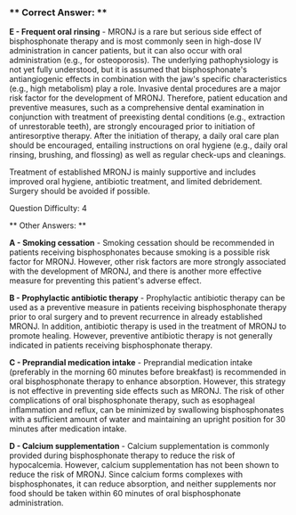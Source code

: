 ### ** Correct Answer: **

**E - Frequent oral rinsing** - MRONJ is a rare but serious side effect of bisphosphonate therapy and is most commonly seen in high-dose IV administration in cancer patients, but it can also occur with oral administration (e.g., for osteoporosis). The underlying pathophysiology is not yet fully understood, but it is assumed that bisphosphonate's antiangiogenic effects in combination with the jaw's specific characteristics (e.g., high metabolism) play a role. Invasive dental procedures are a major risk factor for the development of MRONJ. Therefore, patient education and preventive measures, such as a comprehensive dental examination in conjunction with treatment of preexisting dental conditions (e.g., extraction of unrestorable teeth), are strongly encouraged prior to initiation of antiresorptive therapy. After the initiation of therapy, a daily oral care plan should be encouraged, entailing instructions on oral hygiene (e.g., daily oral rinsing, brushing, and flossing) as well as regular check-ups and cleanings.

Treatment of established MRONJ is mainly supportive and includes improved oral hygiene, antibiotic treatment, and limited debridement. Surgery should be avoided if possible.

Question Difficulty: 4

** Other Answers: **

**A - Smoking cessation** - Smoking cessation should be recommended in patients receiving bisphosphonates because smoking is a possible risk factor for MRONJ. However, other risk factors are more strongly associated with the development of MRONJ, and there is another more effective measure for preventing this patient's adverse effect.

**B - Prophylactic antibiotic therapy** - Prophylactic antibiotic therapy can be used as a preventive measure in patients receiving bisphosphonate therapy prior to oral surgery and to prevent recurrence in already established MRONJ. In addition, antibiotic therapy is used in the treatment of MRONJ to promote healing. However, preventive antibiotic therapy is not generally indicated in patients receiving bisphosphonate therapy.

**C - Preprandial medication intake** - Preprandial medication intake (preferably in the morning 60 minutes before breakfast) is recommended in oral bisphosphonate therapy to enhance absorption. However, this strategy is not effective in preventing side effects such as MRONJ. The risk of other complications of oral bisphosphonate therapy, such as esophageal inflammation and reflux, can be minimized by swallowing bisphosphonates with a sufficient amount of water and maintaining an upright position for 30 minutes after medication intake.

**D - Calcium supplementation** - Calcium supplementation is commonly provided during bisphosphonate therapy to reduce the risk of hypocalcemia. However, calcium supplementation has not been shown to reduce the risk of MRONJ. Since calcium forms complexes with bisphosphonates, it can reduce absorption, and neither supplements nor food should be taken within 60 minutes of oral bisphosphonate administration.

